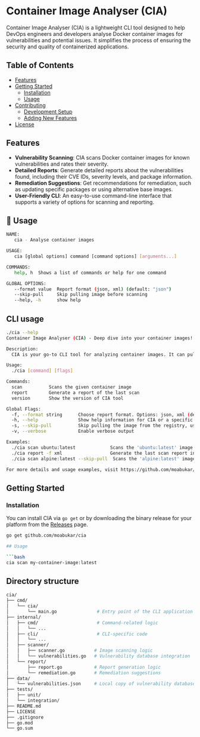 # Container Image Analyser (CIA)

Container Image Analyser (CIA) is a lightweight CLI tool designed to help DevOps engineers and developers analyse Docker container images for vulnerabilities and potential issues. It simplifies the process of ensuring the security and quality of containerized applications.

## Table of Contents

- [Features](#features)
- [Getting Started](#getting-started)
  - [Installation](#installation)
  - [Usage](#usage)
- [Contributing](#contributing)
  - [Development Setup](#development-setup)
  - [Adding New Features](#adding-new-features)
- [License](#license)

## Features

- **Vulnerability Scanning**: CIA scans Docker container images for known vulnerabilities and rates their severity.
- **Detailed Reports**: Generate detailed reports about the vulnerabilities found, including their CVE IDs, severity levels, and package information.
- **Remediation Suggestions**: Get recommendations for remediation, such as updating specific packages or using alternative base images.
- **User-Friendly CLI**: An easy-to-use command-line interface that supports a variety of options for scanning and reporting.

## 📝 Usage

```bash
NAME:
   cia - Analyse container images

USAGE:
   cia [global options] command [command options] [arguments...]

COMMANDS:
   help, h  Shows a list of commands or help for one command

GLOBAL OPTIONS:
   --format value  Report format (json, xml) (default: "json")
   --skip-pull     Skip pulling image before scanning
   --help, -h      show help

```

## CLI usage

```bash
./cia --help
Container Image Analyser (CIA) - Deep dive into your container images!

Description:
  CIA is your go-to CLI tool for analyzing container images. It can pull images, scan for vulnerabilities, and output reports in multiple formats.

Usage:
  ./cia [command] [flags]

Commands:
  scan          Scans the given container image
  report        Generate a report of the last scan
  version       Show the version of CIA tool

Global Flags:
  -f, --format string      Choose report format. Options: json, xml (default "json")
  -h, --help               Show help information for CIA or a specific command
  -s, --skip-pull          Skip pulling the image from the registry, use local image
  -v, --verbose            Enable verbose output

Examples:
  ./cia scan ubuntu:latest             Scans the 'ubuntu:latest' image
  ./cia report -f xml                  Generate the last scan report in XML format
  ./cia scan alpine:latest --skip-pull  Scans the 'alpine:latest' image without pulling it

For more details and usage examples, visit https://github.com/moabukar/cia

```

## Getting Started

### Installation

You can install CIA via `go get` or by downloading the binary release for your platform from the [Releases](https://github.com/moabukar/cia/releases) page.

```bash
go get github.com/moabukar/cia

## Usage

```bash
cia scan my-container-image:latest

```

## Directory structure

```bash
cia/
├── cmd/
│   └── cia/
│       └── main.go               # Entry point of the CLI application
├── internal/
│   ├── cmd/                      # Command-related logic
│   │   └── ...
│   ├── cli/                      # CLI-specific code
│   │   └── ...
│   ├── scanner/
│   │   ├── scanner.go           # Image scanning logic
│   │   └── vulnerabilities.go   # Vulnerability database integration
│   └── report/
│       ├── report.go            # Report generation logic
│       └── remediation.go       # Remediation suggestions
├── data/
│   └── vulnerabilities.json     # Local copy of vulnerability database (optional)
├── tests/
│   ├── unit/      
│   └── integration/        
├── README.md                 
├── LICENSE                       
├── .gitignore                
├── go.mod                    
└── go.sum                       

```
